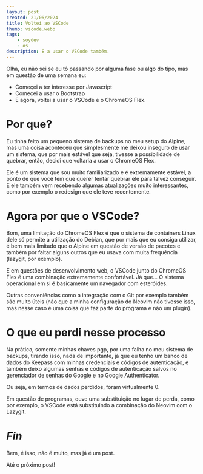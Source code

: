```yaml
---
layout: post
created: 21/06/2024
title: Voltei ao VSCode
thumb: vscode.webp
tags:
    - soydev
    - os
description: E a usar o VSCode também.
---
```


Olha, eu não sei se eu tô passando por alguma fase ou algo do tipo, mas em questão de uma semana eu:

- Começei a ter interesse por Javascript
- Começei a usar o Bootstrap
- E agora, voltei a usar o VSCode e o ChromeOS Flex.

# Por que?

Eu tinha feito um pequeno sistema de backups no meu setup do Alpine, mas uma coisa aconteceu que simplesmente me deixou inseguro de usar um sistema, que por mais estável que seja, tivesse a possibilidade de quebrar, então, decidi que voltaria a usar o ChromeOS Flex.

Ele é um sistema que sou muito familiarizado e é extremamente estável, a ponto de que você tem que querer tentar quebrar ele para talvez conseguir. E ele também vem recebendo algumas atualizações muito interessantes, como por exemplo o redesign que ele teve recentemente.

# Agora por que o VSCode?

Bom, uma limitação do ChromeOS Flex é que o sistema de containers Linux dele só permite a utilização do Debian, que por mais que eu consiga utilizar, é bem mais limitado que o Alpine em questão de versão de pacotes e também por faltar alguns outros que eu usava com muita frequência (lazygit, por exemplo).

E em questões de desenvolvimento web, o VSCode junto do ChromeOS Flex é uma combinação extremamente confortável. Já que... O sistema operacional em si é basicamente um navegador com esteróides.

Outras conveniências como a integração com o Git por exemplo também são muito úteis (não que a minha configuração do Neovim não tivesse isso, mas nesse caso é uma coisa que faz parte do programa e não um plugin).

# O que eu perdi nesse processo

Na prática, somente minhas chaves pgp, por uma falha no meu sistema de backups, tirando isso, nada de importante, já que eu tenho um banco de dados do Keepass com minhas credenciais e códigos de autenticação, e também deixo algumas senhas e códigos de autenticação salvos no gerenciador de senhas do Google e no Google Authenticator.

Ou seja, em termos de dados perdidos, foram virtualmente 0.

Em questão de programas, ouve uma substituição no lugar de perda, como por exemplo, o VSCode está substituindo a combinação do Neovim com o Lazygit.

# _Fin_

Bem, é isso, não é muito, mas já é um post.

Até o próximo post!